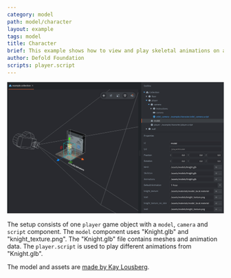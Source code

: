 ```yaml
---
category: model
path: model/character
layout: example
tags: model
title: Character
brief: This example shows how to view and play skeletal animations on a glTF model.
author: Defold Foundation
scripts: player.script
---
```


![character](character.png)

The setup consists of one `player` game object with a `model`, `camera` and `script` component. The `model` component uses "Knight.glb" and "knight_texture.png". The "Knight.glb" file contains meshes and animation data. The `player.script` is used to play different animations from "Knight.glb".

The model and assets are [made by Kay Lousberg](https://kaylousberg.com/game-assets/).